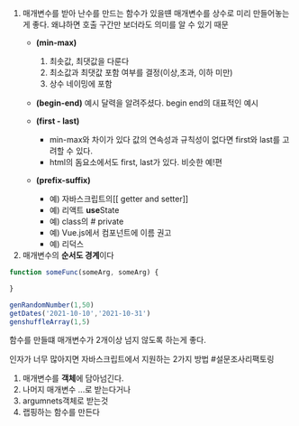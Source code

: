 1. 매개변수를 받아 난수를 만드는 함수가 있을떈 매개변수를 상수로 미리 만들어놓는게 좋다. 왜냐하면 호출 구간만 보더라도 의미를 알 수 있기 때문 
	- **(min-max)**
		1. 최솟값, 최댓값을 다룬다
		2. 최소값과 최댓값 포함 여부를 결정(이상,초과, 이하 미만)
		3. 상수 네이밍에 포함 
	- **(begin-end)**
		예시 달력을 알려주셨다. begin end의 대표적인 예시 
	- **(first - last)**
		- min-max와 차이가 있다 값의 연속성과 규칙성이 없다면 first와 last를 고려할 수 있다. 
		- html의 돔요소에서도 first, last가 있다. 비슷한 예!편

	- **(prefix-suffix)**
		- 예) 자바스크립트의[[ getter and setter]]
		- 예) 리액트 **use**State
		- 예) class의 # private
		- 예) Vue.js에서 컴포넌트에 이름 권고
		- 예) 리덕스
2. 매개변수의 **순서도 경계**이다 
```js
function someFunc(someArg, someArg) {

}

genRandomNumber(1,50)
getDates('2021-10-10','2021-10-31')
genshuffleArray(1,5)

```

함수를 만들떄 매개변수가 2개이상 넘지 않도록 하는게 좋다.

인자가 너무 많아지면 자바스크립트에서 지원하는 2가지 방법
#설문조사리팩토링
1. 매개변수를 **객체**에 담아넘긴다. 
2. 나머지 매개변수 ...로 받는다거나
3. argumnets객체로 받는것
4. 랩핑하는 함수를 만든다 




